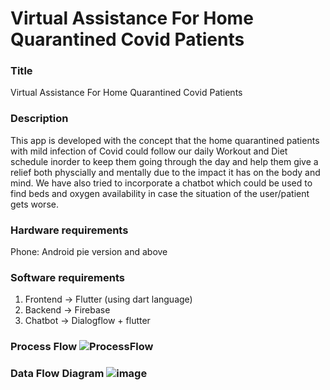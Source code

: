 # Virtual Assistance For Home Quarantined Covid Patients

### Title 
Virtual Assistance For Home Quarantined Covid Patients

### Description 
This app is developed with the concept that the home quarantined patients with mild infection of Covid could follow our daily Workout and Diet schedule inorder to keep them going through the day and help them give a relief both physcially and mentally due to the impact it has on the body and mind.
We have also tried to incorporate a chatbot which could be used to find beds and oxygen availability in case the situation of the user/patient gets worse.

### Hardware requirements
Phone: Android pie version and above

### Software requirements
1) Frontend -> Flutter (using dart language)
2) Backend -> Firebase
3) Chatbot -> Dialogflow + flutter

### Process Flow  ![ProcessFlow](https://user-images.githubusercontent.com/64311660/119370552-043a8f00-bcd3-11eb-8418-1c7d6acddd67.jpg)


### Data Flow Diagram ![image](https://user-images.githubusercontent.com/64311660/119370684-2cc28900-bcd3-11eb-9267-057007b66e6e.png)


<!-- A new Flutter project.

## Getting Started

This project is a starting point for a Flutter application.

A few resources to get you started if this is your first Flutter project:

- [Lab: Write your first Flutter app](https://flutter.dev/docs/get-started/codelab)
- [Cookbook: Useful Flutter samples](https://flutter.dev/docs/cookbook)

For help getting started with Flutter, view our
[online documentation](https://flutter.dev/docs), which offers tutorials,
samples, guidance on mobile development, and a full API reference.
 -->
